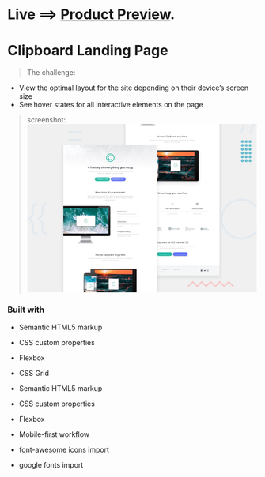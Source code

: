 # Live ==> [Product Preview](https://jocular-madeleine-38f58d.netlify.app/).


# Clipboard Landing Page


> The challenge:
* View the optimal layout for the site depending on their device’s screen size
* See hover states for all interactive elements on the page

> screenshot:
 ![screenshot](/images/desktop-preview.jpg "Design")

### Built with

- Semantic HTML5 markup
- CSS custom properties
- Flexbox
- CSS Grid


- Semantic HTML5 markup
- CSS custom properties
- Flexbox
- Mobile-first workflow
- font-awesome icons import
- google fonts import 